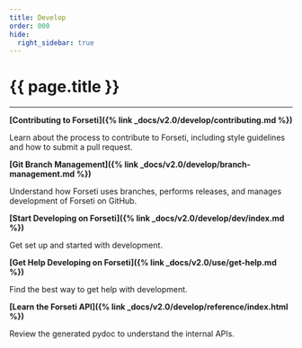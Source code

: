 ```yaml
---
title: Develop
order: 000
hide:
  right_sidebar: true
---
```


# {{ page.title }}

---

**[Contributing to Forseti]({% link _docs/v2.0/develop/contributing.md %})**

Learn about the process to contribute to Forseti, including style guidelines and how to submit
a pull request.

**[Git Branch Management]({% link _docs/v2.0/develop/branch-management.md %})**

Understand how Forseti uses branches, performs releases, and manages development of Forseti on
GitHub.

**[Start Developing on Forseti]({% link _docs/v2.0/develop/dev/index.md %})**

Get set up and started with development.

**[Get Help Developing on Forseti]({% link _docs/v2.0/use/get-help.md %})**

Find the best way to get help with development.

**[Learn the Forseti API]({% link _docs/v2.0/develop/reference/index.html %})**

Review the generated pydoc to understand the internal APIs.

